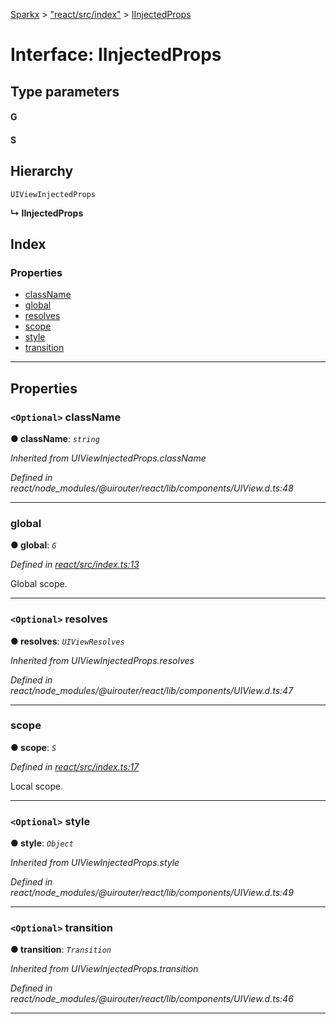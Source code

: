 [Sparkx](../README.md) > ["react/src/index"](../modules/_react_src_index_.md) > [IInjectedProps](../interfaces/_react_src_index_.iinjectedprops.md)

# Interface: IInjectedProps

## Type parameters
#### G 
#### S 
## Hierarchy

 `UIViewInjectedProps`

**↳ IInjectedProps**

## Index

### Properties

* [className](_react_src_index_.iinjectedprops.md#classname)
* [global](_react_src_index_.iinjectedprops.md#global)
* [resolves](_react_src_index_.iinjectedprops.md#resolves)
* [scope](_react_src_index_.iinjectedprops.md#scope)
* [style](_react_src_index_.iinjectedprops.md#style)
* [transition](_react_src_index_.iinjectedprops.md#transition)

---

## Properties

<a id="classname"></a>

### `<Optional>` className

**● className**: *`string`*

*Inherited from UIViewInjectedProps.className*

*Defined in react/node_modules/@uirouter/react/lib/components/UIView.d.ts:48*

___
<a id="global"></a>

###  global

**● global**: *`G`*

*Defined in [react/src/index.ts:13](https://github.com/pushkar8723/sparkx/blob/54aa3d4/packages/react/src/index.ts#L13)*

Global scope.

___
<a id="resolves"></a>

### `<Optional>` resolves

**● resolves**: *`UIViewResolves`*

*Inherited from UIViewInjectedProps.resolves*

*Defined in react/node_modules/@uirouter/react/lib/components/UIView.d.ts:47*

___
<a id="scope"></a>

###  scope

**● scope**: *`S`*

*Defined in [react/src/index.ts:17](https://github.com/pushkar8723/sparkx/blob/54aa3d4/packages/react/src/index.ts#L17)*

Local scope.

___
<a id="style"></a>

### `<Optional>` style

**● style**: *`Object`*

*Inherited from UIViewInjectedProps.style*

*Defined in react/node_modules/@uirouter/react/lib/components/UIView.d.ts:49*

___
<a id="transition"></a>

### `<Optional>` transition

**● transition**: *`Transition`*

*Inherited from UIViewInjectedProps.transition*

*Defined in react/node_modules/@uirouter/react/lib/components/UIView.d.ts:46*

___

